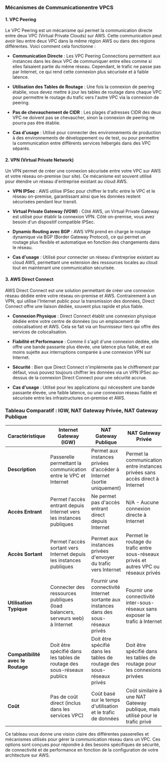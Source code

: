 ### Mécanismes de Communicationentre VPCS

#### 1. **VPC Peering**
Le VPC Peering est un mécanisme qui permet la communication directe entre deux VPC (Virtual Private Clouds) sur AWS. Cette communication peut avoir lieu entre deux VPC dans la même région AWS ou dans des régions différentes. Voici comment cela fonctionne :

- **Communication Directe** : Les VPC Peering Connections permettent aux instances dans les deux VPC de communiquer entre elles comme si elles faisaient partie du même réseau. Cependant, le trafic ne passe pas par Internet, ce qui rend cette connexion plus sécurisée et à faible latence.
  
- **Utilisation des Tables de Routage** : Une fois la connexion de peering établie, vous devez mettre à jour les tables de routage dans chaque VPC pour permettre le routage du trafic vers l'autre VPC via la connexion de peering.

- **Pas de chevauchement de CIDR** : Les plages d'adresses CIDR des deux VPC ne doivent pas se chevaucher, sinon la connexion de peering ne pourra pas être établie.

- **Cas d'usage** : Utilisé pour connecter des environnements de production à des environnements de développement ou de test, ou pour permettre la communication entre différents services hébergés dans des VPC séparés.

#### 2. **VPN (Virtual Private Network)**
Un VPN permet de créer une connexion sécurisée entre votre VPC sur AWS et votre réseau on-premise (sur site). Ce mécanisme est souvent utilisé pour étendre un réseau d'entreprise existant au cloud AWS.

- **VPN IPSec** : AWS utilise IPSec pour chiffrer le trafic entre le VPC et le réseau on-premise, garantissant ainsi que les données restent sécurisées pendant leur transit.

- **Virtual Private Gateway (VGW)** : Côté AWS, un Virtual Private Gateway est utilisé pour établir la connexion VPN. Côté on-premise, vous avez besoin d'un dispositif compatible IPSec.

- **Dynamic Routing avec BGP** : AWS VPN prend en charge le routage dynamique via BGP (Border Gateway Protocol), ce qui permet un routage plus flexible et automatique en fonction des changements dans le réseau.

- **Cas d'usage** : Utilisé pour connecter un réseau d'entreprise existant au cloud AWS, permettant une extension des ressources locales au cloud tout en maintenant une communication sécurisée.

#### 3. **AWS Direct Connect**
AWS Direct Connect est une solution permettant de créer une connexion réseau dédiée entre votre réseau on-premise et AWS. Contrairement à un VPN, qui utilise l'Internet public pour la transmission des données, Direct Connect offre une liaison dédiée, souvent plus rapide et plus fiable.

- **Connexion Physique** : Direct Connect établit une connexion physique dédiée entre votre centre de données (ou un emplacement de colocalisation) et AWS. Cela se fait via un fournisseur tiers qui offre des services de colocalisation.

- **Fiabilité et Performance** : Comme il s'agit d'une connexion dédiée, elle offre une bande passante plus élevée, une latence plus faible, et est moins sujette aux interruptions comparée à une connexion VPN sur Internet.

- **Sécurité** : Bien que Direct Connect n'implémente pas le chiffrement par défaut, vous pouvez toujours chiffrer les données via un VPN IPSec au-dessus de la connexion Direct Connect pour une sécurité accrue.

- **Cas d'usage** : Utilisé pour les applications qui nécessitent une bande passante élevée, une faible latence, ou une connexion réseau fiable et sécurisée entre les infrastructures on-premise et AWS.

### Tableau Comparatif : IGW, NAT Gateway Privée, NAT Gateway Publique

| **Caractéristique**                  | **Internet Gateway (IGW)**                                       | **NAT Gateway Publique**                                       | **NAT Gateway Privée**                                         |
|--------------------------------------|------------------------------------------------------------------|----------------------------------------------------------------|----------------------------------------------------------------|
| **Description**                      | Passerelle permettant la communication entre le VPC et Internet  | Permet aux instances privées d'accéder à Internet (sortie uniquement)  | Permet la communication entre instances privées sans accès direct à Internet  |
| **Accès Entrant**                    | Permet l'accès entrant depuis Internet vers les instances publiques | Ne permet pas d'accès entrant direct depuis Internet             | N/A - Aucune connexion directe à Internet                         |
| **Accès Sortant**                    | Permet l'accès sortant vers Internet depuis les instances publiques | Permet aux instances privées d'envoyer du trafic vers Internet   | Permet le routage du trafic entre sous-réseaux privés et autres VPC ou réseaux privés |
| **Utilisation Typique**              | Connecter des ressources publiques (load balancers, serveurs web) à Internet | Fournir une connectivité Internet sortante aux instances dans des sous-réseaux privés | Fournir une connectivité inter-sous-réseaux sans exposer le trafic à Internet |
| **Compatibilité avec le Routage**    | Doit être spécifié dans les tables de routage des sous-réseaux publics | Doit être spécifié dans les tables de routage des sous-réseaux privés | Doit être spécifié dans les tables de routage pour les connexions privées    |
| **Coût**                             | Pas de coût direct (inclus dans les services VPC)                 | Coût basé sur le temps d'utilisation et le trafic de données     | Coût similaire à une NAT Gateway publique, mais utilisé pour le trafic privé |

Ce tableau vous donne une vision claire des différentes passerelles et mécanismes utilisés pour gérer la communication réseau dans un VPC. Ces options sont conçues pour répondre à des besoins spécifiques de sécurité, de connectivité et de performance en fonction de la configuration de votre architecture sur AWS.
